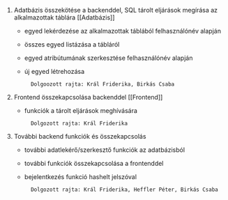 1. Adatbázis összekötése a backenddel, SQL tárolt eljárások megírása az alkalmazottak táblára [[Adatbázis]]

	- egyed lekérdezése az alkalmazottak táblából felhasználónév alapján
	- összes egyed listázása a tábláról
	- egyed atribútumának szerkesztése felhasználónév alapján
	- új egyed létrehozása

			Dolgoozott rajta: Král Friderika, Birkás Csaba
			
2. Frontend összekapcsolása backenddel [[Frontend]]

	- funkciók a tárolt eljárások meghívására

			Dolgozott rajta: Král Friderika

3. További backend funkciók és összekapcsolás

	- további adatlekérő/szerkesztő funkciók az adatbázisból
	- további funkciók összekapcsolása a frontenddel
	- bejelentkezés funkció hashelt jelszóval
	
			Dolgozott rajta: Král Friderika, Heffler Péter, Birkás Csaba